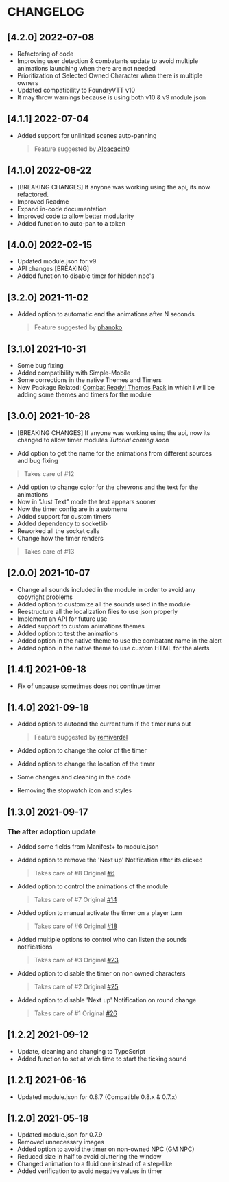 # CHANGELOG
## [4.2.0] 2022-07-08
* Refactoring of code
* Improving user detection & combatants update to avoid multiple animations launching when there are not needed
* Prioritization of Selected Owned Character when there is multiple owners
* Updated compatibility to FoundryVTT v10
* It may throw warnings because is using both v10 & v9 module.json

## [4.1.1] 2022-07-04
* Added support for unlinked scenes auto-panning
	> Feature suggested by [Alpacacin0](https://www.reddit.com/user/Alpacacin0/)

## [4.1.0] 2022-06-22
* [BREAKING CHANGES] If anyone was working using the api, its now refactored.
* Improved Readme
* Expand in-code documentation
* Improved code to allow better modularity
* Added function to auto-pan to a token

## [4.0.0] 2022-02-15
* Updated module.json for v9
* API changes [BREAKING]
* Added function to disable timer for hidden npc's

## [3.2.0] 2021-11-02
* Added option to automatic end the animations after N seconds
    > Feature suggested by [phanoko](https://www.reddit.com/user/phanoko/)

## [3.1.0] 2021-10-31
* Some bug fixing
* Added compatibility with Simple-Mobile
* Some corrections in the native Themes and Timers
* New Package Related: [Combat Ready! Themes Pack](https://github.com/Teshynil/combatreadythemes) in which i will be adding some themes and timers for the module

## [3.0.0] 2021-10-28
* [BREAKING CHANGES] If anyone was working using the api, now its changed to allow timer modules *Tutorial coming soon*

* Add option to get the name for the animations from different sources and bug fixing
> Takes care of #12 
* Add option to change color for the chevrons and the text for the animations
* Now in "Just Text" mode the text appears sooner
* Now the timer config are in a submenu
* Added support for custom timers
* Added dependency to socketlib 
* Reworked all the socket calls
* Change how the timer renders
> Takes care of #13 

## [2.0.0] 2021-10-07

* Change all sounds included in the module in order to avoid any copyright problems
* Added option to customize all the sounds used in the module
* Reestructure all the localization files to use json properly
* Implement an API for future use
* Added support to custom animations themes
* Added option to test the animations
* Added option in the native theme to use the combatant name in the alert
* Added option in the native theme  to use custom HTML for the alerts

## [1.4.1] 2021-09-18

* Fix of unpause sometimes does not continue timer

## [1.4.0] 2021-09-18

* Added option to autoend the current turn if the timer runs out
    > Feature suggested by [remiverdel](https://github.com/remiverdel)

* Added option to change the color of the timer
* Added option to change the location of the timer
* Some changes and cleaning in the code
* Removing the stopwatch icon and styles

## [1.3.0] 2021-09-17

### The after adoption update

* Added some fields from Manifest+ to module.json
* Added option to remove the 'Next up' Notification after its clicked
    > Takes care of #8 Original [#6](https://github.com/smilligan93/combatready/issues/14)

* Added option to control the animations of the module
    > Takes care of #7 Original [#14](https://github.com/smilligan93/combatready/issues/14)

* Added option to manual activate the timer on a player turn
    > Takes care of #6 Original [#18](https://github.com/smilligan93/combatready/issues/18)

* Added multiple options to control who can listen the sounds notifications
    > Takes care of #3 Original [#23](https://github.com/smilligan93/combatready/issues/23)

* Added option to disable the timer on non owned characters
    > Takes care of #2 Original [#25](https://github.com/smilligan93/combatready/issues/25)

* Added option to disable 'Next up' Notification on round change
    > Takes care of #1 Original [#26](https://github.com/smilligan93/combatready/issues/26)

## [1.2.2] 2021-09-12

* Update, cleaning and changing to TypeScript
* Added function to set at wich time to start the ticking sound

## [1.2.1] 2021-06-16

* Updated module.json for 0.8.7 (Compatible 0.8.x & 0.7.x)

## [1.2.0] 2021-05-18

* Updated module.json for 0.7.9
* Removed unnecessary images
* Added option to avoid the timer on non-owned NPC (GM NPC)
* Reduced size in half to avoid cluttering the window
* Changed animation to a fluid one instead of a step-like 
* Added verification to avoid negative values in timer
